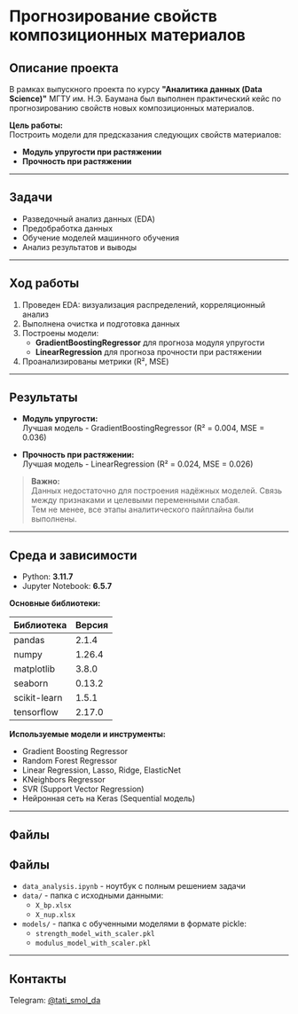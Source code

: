 # Прогнозирование свойств композиционных материалов

## Описание проекта

В рамках выпускного проекта по курсу **"Аналитика данных (Data Science)"** МГТУ им. Н.Э. Баумана был выполнен практический кейс по прогнозированию свойств новых композиционных материалов.

**Цель работы:**  
Построить модели для предсказания следующих свойств материалов:

- **Модуль упругости при растяжении**  
- **Прочность при растяжении**

---

## Задачи

- Разведочный анализ данных (EDA)  
- Предобработка данных  
- Обучение моделей машинного обучения  
- Анализ результатов и выводы

---

## Ход работы

1. Проведен EDA: визуализация распределений, корреляционный анализ  
2. Выполнена очистка и подготовка данных  
3. Построены модели:  
   - **GradientBoostingRegressor** для прогноза модуля упругости  
   - **LinearRegression** для прогноза прочности при растяжении  
4. Проанализированы метрики (R², MSE)

---

## Результаты

- **Модуль упругости:**  
Лучшая модель - GradientBoostingRegressor (R² = 0.004, MSE = 0.036)

- **Прочность при растяжении:**  
Лучшая модель - LinearRegression (R² = 0.024, MSE = 0.026)

> **Важно:**  
Данных недостаточно для построения надёжных моделей. Связь между признаками и целевыми переменными слабая.  
Тем не менее, все этапы аналитического пайплайна были выполнены.

---

## Среда и зависимости

- Python: **3.11.7**  
- Jupyter Notebook: **6.5.7**

**Основные библиотеки:**

| Библиотека       | Версия   |
|-----------------|----------|
| pandas          | 2.1.4    |
| numpy           | 1.26.4   |
| matplotlib      | 3.8.0    |
| seaborn         | 0.13.2   |
| scikit-learn    | 1.5.1    |
| tensorflow      | 2.17.0   |

**Используемые модели и инструменты:**

- Gradient Boosting Regressor  
- Random Forest Regressor  
- Linear Regression, Lasso, Ridge, ElasticNet  
- KNeighbors Regressor  
- SVR (Support Vector Regression)  
- Нейронная сеть на Keras (Sequential модель)

---

## Файлы

## Файлы

- `data_analysis.ipynb` - ноутбук с полным решением задачи  
- `data/` - папка с исходными данными:  
  - `X_bp.xlsx`  
  - `X_nup.xlsx`  
- `models/` - папка с обученными моделями в формате pickle:  
  - `strength_model_with_scaler.pkl`  
  - `modulus_model_with_scaler.pkl`

---

## Контакты
Telegram: [@tati_smol_da](https://t.me/tati_smol_da)
